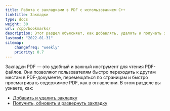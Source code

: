 ```yaml
---
title: Работа с закладками в PDF с использованием C++
linktitle: Закладки
type: docs
weight: 30
url: /cpp/bookmarks/
description: Этот раздел объясняет, как добавлять, удалять и получать закладки с Aspose.PDF для C++.
lastmod: "2022-01-31"
sitemap:
    changefreq: "weekly"
    priority: 0.7
---
```


Закладки PDF — это удобный и важный инструмент для чтения PDF-файлов. Они позволяют пользователям быстро переходить к другим местам в PDF-документе, перемещаться по страницам и быстро просматривать содержимое PDF, как в оглавлении.
В этом разделе вы узнаете, как:

- [Добавить и удалить закладку](/pdf/cpp/add-and-delete-bookmark/)
- [Получить, обновить и развернуть закладку](/pdf/cpp/get-update-and-expand-bookmark/)